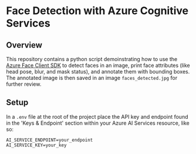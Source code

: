# Face Detection with Azure Cognitive Services

## Overview
This repository contains a python script demoinstrating how to use the [Azure Face Client SDK](https://learn.microsoft.com/en-us/python/api/overview/azure/ai-vision-face-readme?view=azure-python-preview) to detect faces in an image, print face attributes (like head pose, blur, and mask status), and annotate them with bounding boxes. The annotated image is then saved in an image `faces_detected.jpg` for further review.

## Setup

In a `.env` file at the root of the project place the API key and endpoint found in the 'Keys & Endpoint' section within your Azure AI Services resource, like so:

```
AI_SERVICE_ENDPOINT=your_endpoint
AI_SERVICE_KEY=your_key
```
